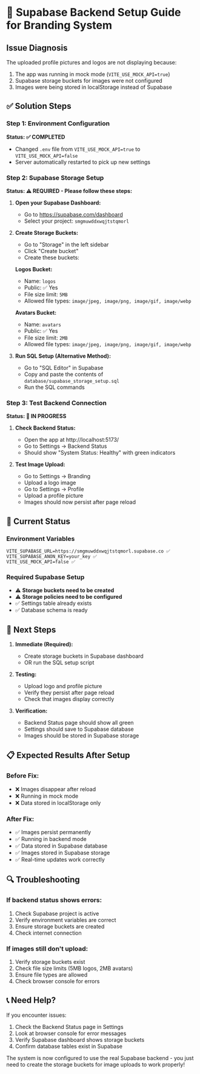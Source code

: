 # 🔧 Supabase Backend Setup Guide for Branding System

## Issue Diagnosis
The uploaded profile pictures and logos are not displaying because:
1. The app was running in mock mode (`VITE_USE_MOCK_API=true`)
2. Supabase storage buckets for images were not configured
3. Images were being stored in localStorage instead of Supabase

## ✅ Solution Steps

### Step 1: Environment Configuration
**Status: ✅ COMPLETED**
- Changed `.env` file from `VITE_USE_MOCK_API=true` to `VITE_USE_MOCK_API=false`
- Server automatically restarted to pick up new settings

### Step 2: Supabase Storage Setup
**Status: ⚠️ REQUIRED - Please follow these steps:**

1. **Open your Supabase Dashboard:**
   - Go to https://supabase.com/dashboard
   - Select your project: `smgmuwddxwqjtstqmorl`

2. **Create Storage Buckets:**
   - Go to "Storage" in the left sidebar
   - Click "Create bucket"
   - Create these buckets:

   **Logos Bucket:**
   - Name: `logos`
   - Public: ✅ Yes
   - File size limit: `5MB`
   - Allowed file types: `image/jpeg, image/png, image/gif, image/webp`

   **Avatars Bucket:**
   - Name: `avatars` 
   - Public: ✅ Yes
   - File size limit: `2MB`
   - Allowed file types: `image/jpeg, image/png, image/gif, image/webp`

3. **Run SQL Setup (Alternative Method):**
   - Go to "SQL Editor" in Supabase
   - Copy and paste the contents of `database/supabase_storage_setup.sql`
   - Run the SQL commands

### Step 3: Test Backend Connection
**Status: 🔄 IN PROGRESS**

1. **Check Backend Status:**
   - Open the app at http://localhost:5173/
   - Go to Settings → Backend Status
   - Should show "System Status: Healthy" with green indicators

2. **Test Image Upload:**
   - Go to Settings → Branding
   - Upload a logo image
   - Go to Settings → Profile  
   - Upload a profile picture
   - Images should now persist after page reload

## 🚨 Current Status

### Environment Variables
```
VITE_SUPABASE_URL=https://smgmuwddxwqjtstqmorl.supabase.co ✅
VITE_SUPABASE_ANON_KEY=your_key ✅
VITE_USE_MOCK_API=false ✅
```

### Required Supabase Setup
- ⚠️ **Storage buckets need to be created**
- ⚠️ **Storage policies need to be configured**
- ✅ Settings table already exists
- ✅ Database schema is ready

## 🎯 Next Steps

1. **Immediate (Required):**
   - Create storage buckets in Supabase dashboard
   - OR run the SQL setup script

2. **Testing:**
   - Upload logo and profile picture
   - Verify they persist after page reload
   - Check that images display correctly

3. **Verification:**
   - Backend Status page should show all green
   - Settings should save to Supabase database
   - Images should be stored in Supabase storage

## 📋 Expected Results After Setup

### Before Fix:
- ❌ Images disappear after reload
- ❌ Running in mock mode
- ❌ Data stored in localStorage only

### After Fix:
- ✅ Images persist permanently
- ✅ Running in backend mode
- ✅ Data stored in Supabase database
- ✅ Images stored in Supabase storage
- ✅ Real-time updates work correctly

## 🔍 Troubleshooting

### If backend status shows errors:
1. Check Supabase project is active
2. Verify environment variables are correct
3. Ensure storage buckets are created
4. Check internet connection

### If images still don't upload:
1. Verify storage buckets exist
2. Check file size limits (5MB logos, 2MB avatars)
3. Ensure file types are allowed
4. Check browser console for errors

## 📞 Need Help?

If you encounter issues:
1. Check the Backend Status page in Settings
2. Look at browser console for error messages
3. Verify Supabase dashboard shows storage buckets
4. Confirm database tables exist in Supabase

The system is now configured to use the real Supabase backend - you just need to create the storage buckets for image uploads to work properly!
